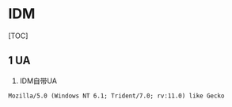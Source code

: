 # IDM

[TOC]

## 1 UA

1.   IDM自带UA

```
Mozilla/5.0 (Windows NT 6.1; Trident/7.0; rv:11.0) like Gecko
```

